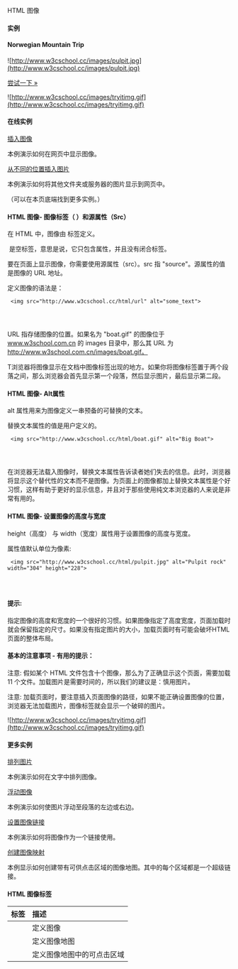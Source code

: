  HTML 图像
 

 
#### 实例

  
#### Norwegian Mountain Trip

 ![http://www.w3cschool.cc/images/pulpit.jpg](http://www.w3cschool.cc/images/pulpit.jpg)


 

[尝试一下 »](http://www.w3cschool.cc/try/try.php?filename=tryhtml_pulpitimage) 

 
 ![http://www.w3cschool.cc/images/tryitimg.gif](http://www.w3cschool.cc/images/tryitimg.gif)
#### 在线实例

 

 [插入图像](http://www.w3cschool.cc/try/try.php?filename=tryhtml_images)

 本例演示如何在网页中显示图像。

 [从不同的位置插入图片](http://www.w3cschool.cc/try/try.php?filename=tryhtml_images2)

 本例演示如何将其他文件夹或服务器的图片显示到网页中。

 （可以在本页底端找到更多实例。）

 

#### HTML 图像- 图像标签（ <img>）和源属性（Src）

 在 HTML 中，图像由<img> 标签定义。

 <img> 是空标签，意思是说，它只包含属性，并且没有闭合标签。 

 要在页面上显示图像，你需要使用源属性（src）。src 指 "source"。源属性的值是图像的 URL 地址。

 定义图像的语法是：

 
```
 <img src="http://www.w3cschool.cc/html/url" alt="some_text"> 




```
  URL 指存储图像的位置。如果名为 "boat.gif" 的图像位于 www.w3school.com.cn 的 images 目录中，那么其 URL 为 http://www.w3school.com.cn/images/boat.gif。 

 T浏览器将图像显示在文档中图像标签出现的地方。如果你将图像标签置于两个段落之间，那么浏览器会首先显示第一个段落，然后显示图片，最后显示第二段。 

 

#### HTML 图像- Alt属性

  alt 属性用来为图像定义一串预备的可替换的文本。

  替换文本属性的值是用户定义的。 

 
```
 <img src="http://www.w3cschool.cc/html/boat.gif" alt="Big Boat">




```
 在浏览器无法载入图像时，替换文本属性告诉读者她们失去的信息。此时，浏览器将显示这个替代性的文本而不是图像。为页面上的图像都加上替换文本属性是个好习惯，这样有助于更好的显示信息，并且对于那些使用纯文本浏览器的人来说是非常有用的。

 

#### HTML 图像- 设置图像的高度与宽度

  height（高度） 与 width（宽度）属性用于设置图像的高度与宽度。

  属性值默认单位为像素:

 
```
 <img src="http://www.w3cschool.cc/html/pulpit.jpg" alt="Pulpit rock" width="304" height="228">




```
  

#### 提示:

 指定图像的高度和宽度的一个很好的习惯。如果图像指定了高度宽度，页面加载时就会保留指定的尺寸。如果没有指定图片的大小，加载页面时有可能会破坏HTML页面的整体布局。

 

#### 基本的注意事项 - 有用的提示：

 注意: 假如某个 HTML 文件包含十个图像，那么为了正确显示这个页面，需要加载 11 个文件。加载图片是需要时间的，所以我们的建议是：慎用图片。 

 注意: 加载页面时，要注意插入页面图像的路径，如果不能正确设置图像的位置，浏览器无法加载图片，图像标签就会显示一个破碎的图片。

 
 ![http://www.w3cschool.cc/images/tryitimg.gif](http://www.w3cschool.cc/images/tryitimg.gif)
#### 更多实例

 

 [排列图片](http://www.w3cschool.cc/try/try.php?filename=tryhtml_image_align)

 本例演示如何在文字中排列图像。

 [浮动图像](http://www.w3cschool.cc/try/try.php?filename=tryhtml_image_float)

 本例演示如何使图片浮动至段落的左边或右边。

 [设置图像链接](http://www.w3cschool.cc/try/try.php?filename=tryhtml_imglink)

 本例演示如何将图像作为一个链接使用。

 [创建图像映射](http://www.w3cschool.cc/try/try.php?filename=tryhtml_areamap)

 本例显示如何创建带有可供点击区域的图像地图。其中的每个区域都是一个超级链接。

 

#### HTML 图像标签

 

|标签|描述|
|:--|:--|
|<img>|定义图像|
|<map>|定义图像地图|
|<area>|定义图像地图中的可点击区域|



